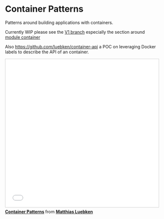 # Container Patterns

Patterns around building applications with containers.

Currently WIP please see the [V1 branch](https://github.com/luebken/container-patterns/tree/v1) especially the section around [module container](https://github.com/luebken/container-patterns/blob/v1/module-container.md)

Also https://github.com/luebken/container-api a POC on leveraging Docker labels to describe the API of an container.


<iframe src="//www.slideshare.net/slideshow/embed_code/key/yhebgdpZbJHgpf" width="595" height="485" frameborder="0" marginwidth="0" marginheight="0" scrolling="no" style="border:1px solid #CCC; border-width:1px; margin-bottom:5px; max-width: 100%;" allowfullscreen> </iframe> <div style="margin-bottom:5px"> <strong> <a href="//www.slideshare.net/luebken/container-patterns" title="Container Patterns" target="_blank">Container Patterns</a> </strong> from <strong><a target="_blank" href="//www.slideshare.net/luebken">Matthias Luebken</a></strong> </div>